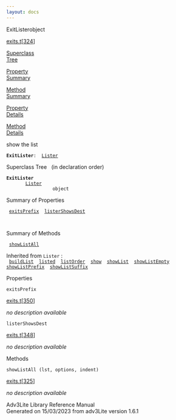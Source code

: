 ```yaml
---
layout: docs
---
```

<span class="title">ExitLister</span><span class="type">object</span>

[exits.t](../file/exits.t.html)\[[324](../source/exits.t.html#324)\]

[Superclass  
Tree](#_SuperClassTree_)

[Property  
Summary](#_PropSummary_)

[Method  
Summary](#_MethodSummary_)

[Property  
Details](#_Properties_)

[Method  
Details](#_Methods_)

<div class="fdesc">

show the list

**`ExitLister`**` :   `[`Lister`](../object/Lister.html)

</div>

<span id="_SuperClassTree_"></span>

<div class="mjhd">

<span class="hdln">Superclass Tree</span>   (in declaration order)

</div>

**`ExitLister`**  
`         `[`Lister`](../object/Lister.html)  
`                 object`  
<span id="_PropSummary_"></span>

<div class="mjhd">

<span class="hdln">Summary of Properties</span>  

</div>

` `[`exitsPrefix`](#exitsPrefix)`  `[`listerShowsDest`](#listerShowsDest)`  `

` `

<span id="_MethodSummary_"></span>

<div class="mjhd">

<span class="hdln">Summary of Methods</span>  

</div>

` `[`showListAll`](#showListAll)`  `

Inherited from `Lister` :  
` `[`buildList`](../object/Lister.html#buildList)`  `[`listed`](../object/Lister.html#listed)`  `[`listOrder`](../object/Lister.html#listOrder)`  `[`show`](../object/Lister.html#show)`  `[`showList`](../object/Lister.html#showList)`  `[`showListEmpty`](../object/Lister.html#showListEmpty)`  `[`showListPrefix`](../object/Lister.html#showListPrefix)`  `[`showListSuffix`](../object/Lister.html#showListSuffix)`  `

<span id="_Properties_"></span>

<div class="mjhd">

<span class="hdln">Properties</span>  

</div>

<span id="exitsPrefix"></span>

`exitsPrefix`

[exits.t](../file/exits.t.html)\[[350](../source/exits.t.html#350)\]

<div class="desc">

*no description available*

</div>

<span id="listerShowsDest"></span>

`listerShowsDest`

[exits.t](../file/exits.t.html)\[[348](../source/exits.t.html#348)\]

<div class="desc">

*no description available*

</div>

<span id="_Methods_"></span>

<div class="mjhd">

<span class="hdln">Methods</span>  

</div>

<span id="showListAll"></span>

`showListAll (lst, options, indent)`

[exits.t](../file/exits.t.html)\[[325](../source/exits.t.html#325)\]

<div class="desc">

*no description available*

</div>

<div class="ftr">

Adv3Lite Library Reference Manual  
Generated on 15/03/2023 from adv3Lite version 1.6.1

</div>
